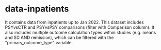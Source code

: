 # data-inpatients
It contains data from inpatients up to Jan 2022. This dataset includes PSYvsCTR and PSYvsPSY comparisons (filter with Comparison column). It also includes multiple outcome calculation types within studies (e.g. means and SD AND remission), which can be filtered with the "primary_outcome_type" variable.  

